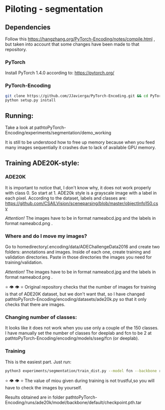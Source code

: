 # Piloting - segmentation

## Dependencies

 Follow this https://hangzhang.org/PyTorch-Encoding/notes/compile.html , but taken into account that some changes have been made to that repository.

### PyTorch

 Install PyTorch 1.4.0 according to: https://pytorch.org/

### PyTorch-Encoding

```bash
git clone https://github.com/JJavierga/PyTorch-Encoding.git && cd PyTorch-Encoding
python setup.py install
```


## Running:

 Take a look at pathtoPyTorch-Encoding/experiments/segmentation/demo_working
 
 It is still to be understood how to free up memory because when you feed many images sequentially it crashes due to lack of available GPU memory.
 

## Training ADE20K-style:

### ADE20K

 It is important to notice that, I don't know why, it does not work properly with class 0. So start at 1. ADE20k style is a grayscale image with a label in each pixel. According to the dataset, labels and classes are: https://github.com/CSAILVision/sceneparsing/blob/master/objectInfo150.csv

 *Attention!* The images have to be in format nameabcd.jpg and the labels in format nameabcd.png .


### Where and do I move my images?

 Go to homedirectory/.encoding/data/ADEChallengeData2016 and create two folders: annotations and images. Inside of each one, create training and validation directories. Paste in those directories the images you need for training/validation.

 *Attention!* The images have to be in format nameabcd.jpg and the labels in format nameabcd.png .

 :star: :eye: :eye: :star: Original repository checks that the number of images for training is that of ADE20K dataset, but we don't want that, so I have changed pathtoPyTorch-Encoding/encoding/datasets/ade20k.py so that it only checks that there are images.


### Changing number of classes:

 It looks like it does not work when you use only a couple of the 150 classes. I have manually set the number of classes for deeplab and fcn to be 2 at pathtoPyTorch-Encoding/encoding/models/sseg/fcn (or deeplab).


### Training

 This is the easiest part. Just run:

```bash
python3 experiments/segmentation/train_dist.py --model fcn --backbone resnest50 --aux --lr=0.001
```

 :star: :eye: :eye: :star: The value of miou given during training is not trustful,so you will have to check the images by yourself.

 Results obtained are in folder pathtoPyTorch-Encoding/runs/ade20k/model/backbone/default/checkpoint.pth.tar



